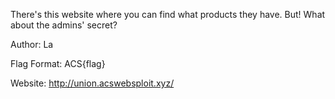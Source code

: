 There's this website where you can find what products they have. But! What about the admins' secret?

Author: La

Flag Format: ACS{flag}

Website:
http://union.acswebsploit.xyz/
